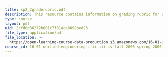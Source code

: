 ```yaml
---
title: sp2_2graderubric.pdf
description: This resource contains information on grading rubric for systems problems.
type: course
layout: pdf
uid: 2cfd0d36272b801c7f81aca8098bed23
file_type: application/pdf
file_location: >-
  https://open-learning-course-data-production.s3.amazonaws.com/16-01-unified-engineering-i-ii-iii-iv-fall-2005-spring-2006/2cfd0d36272b801c7f81aca8098bed23_sp2_2graderubric.pdf
course_id: 16-01-unified-engineering-i-ii-iii-iv-fall-2005-spring-2006
---
```

